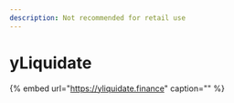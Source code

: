 ```yaml
---
description: Not recommended for retail use
---
```


# yLiquidate

<!-- markdown-link-check-disable -->
{% embed url="https://yliquidate.finance" caption="" %}
<!-- markdown-link-check-enable-->
